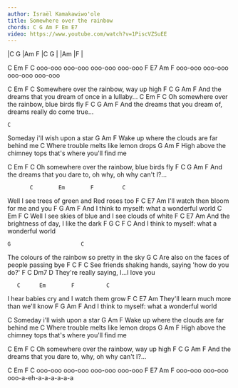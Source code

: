 ```yaml
---
author: Israël Kamakawiwo'ole
title: Somewhere over the rainbow
chords: C G Am F Em E7
video: https://www.youtube.com/watch?v=1PiscVZSuEE
---
```


|C   G   |Am   F  |C   G   |
|Am      |F       |

C        Em       F        C
ooo-ooo  ooo-ooo  ooo-ooo  ooo-ooo
F        E7       Am       F
ooo-ooo  ooo-ooo  ooo-ooo  ooo-ooo

C         Em                F       C
Somewhere over the rainbow, way up high
F       C                        G            Am   F
And the dreams that you dream of once in a lullaby...
   C         Em                F          C
Oh somewhere over the rainbow, blue birds fly
F       C                         G                   Am   F
And the dreams that you dream of, dreams really do come true...
 
 
    C
Someday i'll wish upon a star
G                                Am   F
Wake up where the clouds are far behind me
      C
Where trouble melts like lemon drops
G                                  Am           F
High above the chimney tops that's where you'll find me
 
 
   C         Em               F           C
Oh somewhere over the rainbow, blue birds fly
F       C                           G               Am   F
And the dreams that you dare to, oh why, oh why can't I?...
 
 
           C        Em        F         C
Well I see trees of green and Red roses too
F                C         E7     Am
 I'll watch then bloom for me and you
      F                G                Am   F
And I think to myself: what a wonderful world
           C        Em             F         C
Well I see skies of blue and I see clouds of white
        F              C   E7         Am
And the brightness of day, I like the dark
      F                G                C    F   C
And I think to myself: what a wonderful world 
 
 
    G                      C
The colours of the rainbow so pretty in the sky
    G                    C
Are also on the faces of people passing bye
    F               C      F              C
See friends shaking hands, saying 'how do you do?'
F               C       Dm7             D
 They're really saying, I...I love you
 
 
       C      Em        F          C
I hear babies cry and I watch them grow
F                   C    E7         Am
 They'll learn much more than we'll know
     F                 G                Am   F
And I think to myself: what a wonderful world 
 
 
C
Someday i'll wish upon a star
G                                Am   F
Wake up where the clouds are far behind me
       C
Where trouble melts like lemon drops
G                                  Am           F
High above the chimney tops that's where you'll find me
 
 
   C         Em                F      C
Oh somewhere over the rainbow, way up high
F       C                        G                 Am   F
And the dreams that you dare to, why, oh why can't I?...
 
 
C        Em       F        C
ooo-ooo  ooo-ooo  ooo-ooo  ooo-ooo
F        E7       Am      F
ooo-ooo  ooo-ooo  ooo-a-eh-a-a-a-a-a-a    
